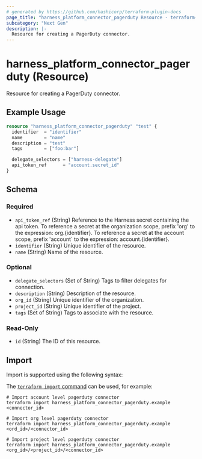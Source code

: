 ```yaml
---
# generated by https://github.com/hashicorp/terraform-plugin-docs
page_title: "harness_platform_connector_pagerduty Resource - terraform-provider-harness"
subcategory: "Next Gen"
description: |-
  Resource for creating a PagerDuty connector.
---
```


# harness_platform_connector_pagerduty (Resource)

Resource for creating a PagerDuty connector.

## Example Usage

```terraform
resource "harness_platform_connector_pagerduty" "test" {
  identifier  = "identifier"
  name        = "name"
  description = "test"
  tags        = ["foo:bar"]

  delegate_selectors = ["harness-delegate"]
  api_token_ref      = "account.secret_id"
}
```

<!-- schema generated by tfplugindocs -->
## Schema

### Required

- `api_token_ref` (String) Reference to the Harness secret containing the api token. To reference a secret at the organization scope, prefix 'org' to the expression: org.{identifier}. To reference a secret at the account scope, prefix 'account` to the expression: account.{identifier}.
- `identifier` (String) Unique identifier of the resource.
- `name` (String) Name of the resource.

### Optional

- `delegate_selectors` (Set of String) Tags to filter delegates for connection.
- `description` (String) Description of the resource.
- `org_id` (String) Unique identifier of the organization.
- `project_id` (String) Unique identifier of the project.
- `tags` (Set of String) Tags to associate with the resource.

### Read-Only

- `id` (String) The ID of this resource.

## Import

Import is supported using the following syntax:

The [`terraform import` command](https://developer.hashicorp.com/terraform/cli/commands/import) can be used, for example:

```shell
# Import account level pagerduty connector 
terraform import harness_platform_connector_pagerduty.example <connector_id>

# Import org level pagerduty connector 
terraform import harness_platform_connector_pagerduty.example <ord_id>/<connector_id>

# Import project level pagerduty connector 
terraform import harness_platform_connector_pagerduty.example <org_id>/<project_id>/<connector_id>
```
